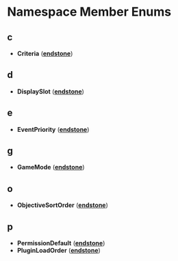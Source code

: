 
# Namespace Member Enums



## c

* **Criteria** ([**endstone**](namespaceendstone.md))


## d

* **DisplaySlot** ([**endstone**](namespaceendstone.md))


## e

* **EventPriority** ([**endstone**](namespaceendstone.md))


## g

* **GameMode** ([**endstone**](namespaceendstone.md))


## o

* **ObjectiveSortOrder** ([**endstone**](namespaceendstone.md))


## p

* **PermissionDefault** ([**endstone**](namespaceendstone.md))
* **PluginLoadOrder** ([**endstone**](namespaceendstone.md))




